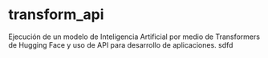 # transform_api
Ejecución de un modelo de Inteligencia Artificial por medio de Transformers de Hugging Face y uso de API para desarrollo de aplicaciones.
sdfd
